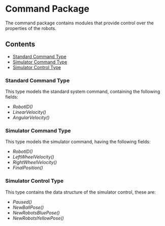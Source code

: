 # Command Package

The command package contains modules that provide control over the properties of the robots.

## Contents

- [Standard Command Type](#stdcmd)
- [Simulator Command Type](#slrcmd)
- [Simulator Control Type](#ctrl)

<a name="stdcmd"></a>

### Standard Command Type

This type models the standard system command, containing the following fields:

- *RobotID()*
- *LinearVelocity()*
- *AngularVelocity()*

<a name="slrcmd"></a>

### Simulator Command Type

This type models the simulator command, having the following fields:

- *RobotID()*
- *LeftWheelVelocity()*
- *RightWheelVelocity()*
- *FinalPosition()*

<a name="ctrl"></a>

### Simulator Control Type

This type contains the data structure of the simulator control, these are:

- *Paused()*
- *NewBallPose()*
- *NewRobotsBluePose()*
- *NewRobotsYellowPose()*
